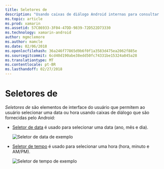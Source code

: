 ```yaml
---
title: Seletores de
description: "Usando caixas de diálogo Android internas para consultar o usuário para a data e hora"
ms.topic: article
ms.prod: xamarin
ms.assetid: 57C86933-3F04-47DD-9839-72D522D73330
ms.technology: xamarin-android
author: mgmclemore
ms.author: mamcle
ms.date: 02/06/2018
ms.openlocfilehash: 36a246f77865d9b6f0f1a3583d475ea2062f885e
ms.sourcegitcommit: 6cd40d190abe38edd50fc74331be15324a845a28
ms.translationtype: MT
ms.contentlocale: pt-BR
ms.lasthandoff: 02/27/2018
---
```

# <a name="pickers"></a>Seletores de


*Seletores de* são elementos de interface do usuário que permitem ao usuário selecionar uma data ou hora usando caixas de diálogo que são fornecidas pelo Android:

-   [Seletor de data](~/android/user-interface/controls/pickers/date-picker.md) é usado para selecionar uma data (ano, mês e dia).

    ![Seletor de data de exemplo](images/date-picker.png)

-   [Seletor de tempo](~/android/user-interface/controls/pickers/time-picker.md) é usado para selecionar uma hora (hora, minuto e AM/PM).

    ![Seletor de tempo de exemplo](images/time-picker.png)
